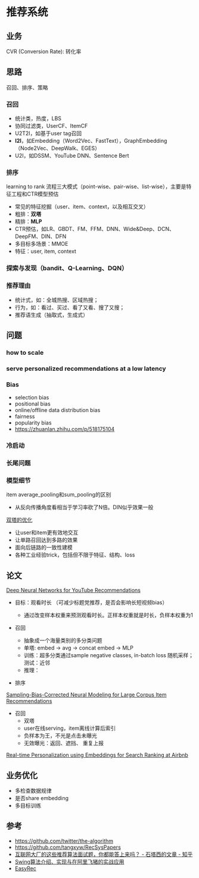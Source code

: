 # 推荐系统

## 业务
CVR (Conversion Rate): 转化率

## 思路
召回、排序、策略

### 召回
- 统计类，热度，LBS
- 协同过滤类，UserCF、ItemCF
- U2T2I，如基于user tag召回
- **I2I**，如Embedding（Word2Vec、FastText），GraphEmbedding（Node2Vec、DeepWalk、EGES）
- U2I，如DSSM、YouTube DNN、Sentence Bert

### 排序
learning to rank 流程三大模式（point-wise、pair-wise、list-wise），主要是特征工程和CTR模型预估
- 常见的特征挖掘（user、item、context，以及相互交叉）
- 粗排：**双塔**
- 精排：**MLP**
- CTR预估，如LR、GBDT、FM、FFM、DNN、Wide&Deep、DCN、DeepFM、DIN、DFN
- 多目标多场景：MMOE
- 特征：user, item, context

### 探索与发现（bandit、Q-Learning、DQN）


### 推荐理由
- 统计式，如：全城热搜、区域热搜；
- 行为，如：看过、买过、看了又看、搜了又搜；
- 推荐语生成（抽取式，生成式）


## 问题
### how to scale
### serve personalized recommendations at a low latency

### Bias
- selection bias
- positional bias
- online/offline data distribution bias
- fairness
- popularity bias
- https://zhuanlan.zhihu.com/p/518175104

### 冷启动


### 长尾问题

### 模型细节

item average_pooling和sum_pooling的区别
- 从反向传播角度看相当于学习率砍了N倍。DIN似乎效果一般

[双塔的优化](https://www.zhihu.com/question/314773668/answer/2259594886)
- 让user和item更有效地交互
- 让单路召回达到多路的效果
- 面向后链路的一致性建模
- 各种工业经验trick，包括但不限于特征、结构、loss

## 论文

[Deep Neural Networks for YouTube Recommendations](https://cseweb.ucsd.edu/classes/fa17/cse291-b/reading/p191-covington.pdf)
- 目标：观看时长 （可减少标题党推荐，是否会影响长短视频bias）
  - 通过改变样本权重来预测观看时长。正样本权重就是时长，负样本权重为1

- 召回 
  - 抽象成一个海量类别的多分类问题
  - 单塔: embed -> avg -> concat embed -> MLP
  - 训练：超多分类通过sample negative classes, in-batch loss 随机采样；测试：近邻 
  - 推理：

- 排序

[Sampling-Bias-Corrected Neural Modeling for Large Corpus Item Recommendations]()

- 召回
  - 双塔
  - user在线serving，item离线计算后索引
  - 负样本为王，不光是点击未曝光
  - 无效曝光：返回、遮挡、 重复上报

[Real-time Personalization using Embeddings for Search Ranking at Airbnb]()

## 业务优化
- 多检查数据规律
- 是否share embedding
- 多目标训练


## 参考
- https://github.com/twitter/the-algorithm
- https://github.com/tangxyw/RecSysPapers
- [互联网大厂的这些推荐算法面试题，你都能答上来吗？ - 石塔西的文章 - 知乎](https://zhuanlan.zhihu.com/p/627578461)
- [Swing算法介绍、实现与在阿里飞猪的实战应用](https://zhuanlan.zhihu.com/p/364593067)
- [EasyRec](https://github.com/alibaba/EasyRec)
